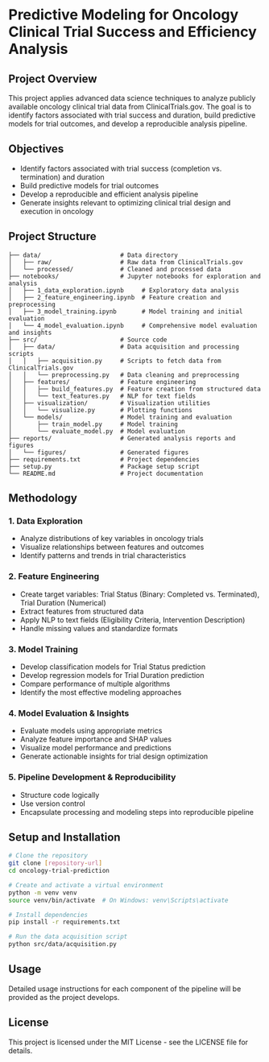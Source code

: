 # Predictive Modeling for Oncology Clinical Trial Success and Efficiency Analysis

## Project Overview
This project applies advanced data science techniques to analyze publicly available oncology clinical trial data from ClinicalTrials.gov. The goal is to identify factors associated with trial success and duration, build predictive models for trial outcomes, and develop a reproducible analysis pipeline.

## Objectives
- Identify factors associated with trial success (completion vs. termination) and duration
- Build predictive models for trial outcomes
- Develop a reproducible and efficient analysis pipeline
- Generate insights relevant to optimizing clinical trial design and execution in oncology

## Project Structure
```
├── data/                      # Data directory
│   ├── raw/                   # Raw data from ClinicalTrials.gov
│   └── processed/             # Cleaned and processed data
├── notebooks/                 # Jupyter notebooks for exploration and analysis
│   ├── 1_data_exploration.ipynb     # Exploratory data analysis
│   ├── 2_feature_engineering.ipynb  # Feature creation and preprocessing
│   ├── 3_model_training.ipynb       # Model training and initial evaluation
│   └── 4_model_evaluation.ipynb     # Comprehensive model evaluation and insights
├── src/                       # Source code
│   ├── data/                  # Data acquisition and processing scripts
│   │   ├── acquisition.py     # Scripts to fetch data from ClinicalTrials.gov
│   │   └── preprocessing.py   # Data cleaning and preprocessing
│   ├── features/              # Feature engineering
│   │   ├── build_features.py  # Feature creation from structured data
│   │   └── text_features.py   # NLP for text fields
│   ├── visualization/         # Visualization utilities
│   │   └── visualize.py       # Plotting functions
│   └── models/                # Model training and evaluation
│       ├── train_model.py     # Model training
│       └── evaluate_model.py  # Model evaluation
├── reports/                   # Generated analysis reports and figures
│   └── figures/               # Generated figures
├── requirements.txt           # Project dependencies
├── setup.py                   # Package setup script
└── README.md                  # Project documentation
```

## Methodology

### 1. Data Exploration
- Analyze distributions of key variables in oncology trials
- Visualize relationships between features and outcomes
- Identify patterns and trends in trial characteristics

### 2. Feature Engineering
- Create target variables: Trial Status (Binary: Completed vs. Terminated), Trial Duration (Numerical)
- Extract features from structured data
- Apply NLP to text fields (Eligibility Criteria, Intervention Description)
- Handle missing values and standardize formats

### 3. Model Training
- Develop classification models for Trial Status prediction
- Develop regression models for Trial Duration prediction
- Compare performance of multiple algorithms
- Identify the most effective modeling approaches

### 4. Model Evaluation & Insights
- Evaluate models using appropriate metrics
- Analyze feature importance and SHAP values
- Visualize model performance and predictions
- Generate actionable insights for trial design optimization

### 5. Pipeline Development & Reproducibility
- Structure code logically
- Use version control
- Encapsulate processing and modeling steps into reproducible pipeline

## Setup and Installation

```bash
# Clone the repository
git clone [repository-url]
cd oncology-trial-prediction

# Create and activate a virtual environment
python -m venv venv
source venv/bin/activate  # On Windows: venv\Scripts\activate

# Install dependencies
pip install -r requirements.txt

# Run the data acquisition script
python src/data/acquisition.py
```

## Usage
Detailed usage instructions for each component of the pipeline will be provided as the project develops.

## License
This project is licensed under the MIT License - see the LICENSE file for details.